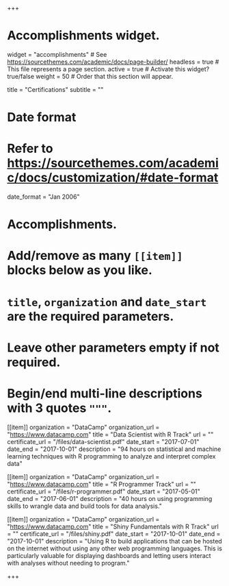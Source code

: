 +++
# Accomplishments widget.
widget = "accomplishments"  # See https://sourcethemes.com/academic/docs/page-builder/
headless = true  # This file represents a page section.
active = true  # Activate this widget? true/false
weight = 50  # Order that this section will appear.

title = "Certifications"
subtitle = ""

# Date format
#   Refer to https://sourcethemes.com/academic/docs/customization/#date-format
date_format = "Jan 2006"

# Accomplishments.
#   Add/remove as many `[[item]]` blocks below as you like.
#   `title`, `organization` and `date_start` are the required parameters.
#   Leave other parameters empty if not required.
#   Begin/end multi-line descriptions with 3 quotes `"""`.

[[item]]
  organization = "DataCamp"
  organization_url = "https://www.datacamp.com"
  title = "Data Scientist with R Track"
  url = ""
  certificate_url = "/files/data-scientist.pdf"
  date_start = "2017-07-01"
  date_end = "2017-10-01"
  description = "94 hours on statistical and machine learning techniques with R programming to analyze and interpret complex data"

[[item]]
  organization = "DataCamp"
  organization_url = "https://www.datacamp.com"
  title = "R Programmer Track"
  url = ""
  certificate_url = "/files/r-programmer.pdf"
  date_start = "2017-05-01"
  date_end = "2017-06-01"
  description = "40 hours on using programming skills to wrangle data and build tools for data analysis."
  
[[item]]
  organization = "DataCamp"
  organization_url = "https://www.datacamp.com"
  title = "Shiny Fundamentals with R Track"
  url = ""
  certificate_url = "/files/shiny.pdf"
  date_start = "2017-10-01"
  date_end = "2017-10-01"
  description = "Using R to build applications that can be hosted on the internet without using any other web programming languages. This is particularly valuable for displaying dashboards and letting users interact with analyses without needing to program."

+++
